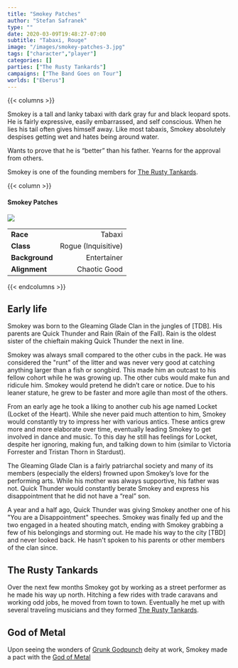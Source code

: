 ```yaml
---
title: "Smokey Patches"
author: "Stefan Safranek"
type: ""
date: 2020-03-09T19:48:27-07:00
subtitle: "Tabaxi, Rouge"
image: "/images/smokey-patches-3.jpg"
tags: ["character","player"]
categories: []
parties: ["The Rusty Tankards"]
campaigns: ["The Band Goes on Tour"]
worlds: ["Eberus"]
---
```


{{< columns >}}

Smokey is a tall and lanky tabaxi with dark gray fur and black leopard spots.
He is fairly expressive, easily embarrassed, and self conscious.
When he lies his tail often gives himself away.
Like most tabaxis, Smokey absolutely despises getting wet and hates being around water.

Wants to prove that he is “better” than his father.
Yearns for the approval from others.

Smokey is one of the founding members for [The Rusty Tankards](/parties/the-rusty-tankards).

{{< column >}}

<div class="description-table">

#### Smokey Patches

<img src="/images/smokey-patches-3.jpg" class="portrait">

|                   |                     |
| ----------------- | -------------------:|
| <b>Race</b>       | Tabaxi	          |
| <b>Class</b>      | Rogue (Inquisitive) |
| <b>Background</b> | Entertainer         |
| <b>Alignment</b>  | Chaotic Good        |

</div>

{{< endcolumns >}}


## Early life
Smokey was born to the Gleaming Glade Clan in the jungles of [TDB]. His parents are Quick Thunder and Rain (Rain of the Fall). Rain is the oldest sister of the chieftain making Quick Thunder the next in line.

Smokey was always small compared to the other cubs in the pack. He was considered the "runt" of the litter and was never very good at catching anything larger than a fish or songbird. This made him an outcast to his fellow cohort while he was growing up. The other cubs would make fun and ridicule him. Smokey would pretend he didn’t care or notice. Due to his leaner stature, he grew to be faster and more agile than most of the others.

From an early age he took a liking to another cub his age named Locket (Locket of the Heart). While she never paid much attention to him, Smokey would constantly try to impress her with various antics. These antics grew more and more elaborate over time, eventually leading Smokey to get involved in dance and music. To this day he still has feelings for Locket, despite her ignoring, making fun, and talking down to him (similar to Victoria Forrester and Tristan Thorn in Stardust).

The Gleaming Glade Clan is a fairly patriarchal society and many of its members (especially the elders) frowned upon Smokey’s love for the performing arts. While his mother was always supportive, his father was not. Quick Thunder would constantly berate Smokey and express his disappointment that he did not have a “real” son.

A year and a half ago, Quick Thunder was giving Smokey another one of his "You are a Disappointment" speeches. Smokey was finally fed up and the two engaged in a heated shouting match, ending with Smokey grabbing a few of his belongings and storming out. He made his way to the city [TBD] and never looked back. He hasn't spoken to his parents or other members of the clan since.

## The Rusty Tankards
Over the next few months Smokey got by working as a street performer as he made his way up north. Hitching a few rides with trade caravans and working odd jobs, he moved from town to town. Eventually he met up with several traveling musicians and they formed [The Rusty Tankards](/parties/the-rusty-tankards).

## God of Metal
Upon seeing the wonders of [Grunk Godpunch](/characters/grunk-godpunch) deity at work, Smokey made a pact with the [God of Metal](TODO)
